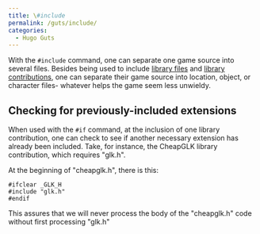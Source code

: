 ```yaml
---
title: \#include
permalink: /guts/include/
categories: 
  - Hugo Guts
---
```


With the `#include` command, one can separate one game source into
several files. Besides being used to include [library files](/library/) and 
[library contributions](/contributions/), one can
separate their game source into location, object, or character files-
whatever helps the game seem less unwieldy.

## Checking for previously-included extensions

When used with the `#if` command, at the inclusion of one library
contribution, one can check to see if another necessary extension has
already been included. Take, for instance, the CheapGLK library
contribution, which requires "glk.h".

At the beginning of "cheapglk.h", there is this:

    #ifclear _GLK_H
    #include "glk.h"
    #endif

This assures that we will never process the body of the "cheapglk.h"
code without first processing "glk.h"
